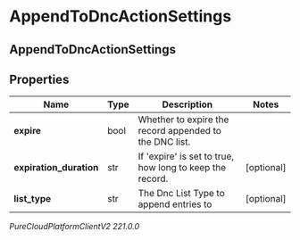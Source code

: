 # AppendToDncActionSettings

## AppendToDncActionSettings

## Properties

|Name | Type | Description | Notes|
|------------ | ------------- | ------------- | -------------|
| **expire** | bool | Whether to expire the record appended to the DNC list. | |
| **expiration_duration** | str | If &#39;expire&#39; is set to true, how long to keep the record. | [optional] |
| **list_type** | str | The Dnc List Type to append entries to | [optional] |



_PureCloudPlatformClientV2 221.0.0_
